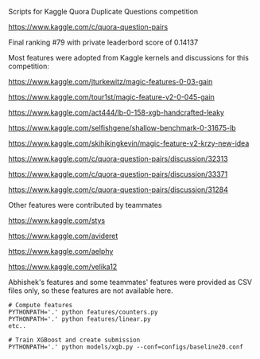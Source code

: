 Scripts for Kaggle Quora Duplicate Questions competition

https://www.kaggle.com/c/quora-question-pairs

Final ranking #79 with private leaderbord score of 0.14137

Most features were adopted from Kaggle kernels and discussions for this competition: 

https://www.kaggle.com/jturkewitz/magic-features-0-03-gain

https://www.kaggle.com/tour1st/magic-feature-v2-0-045-gain

https://www.kaggle.com/act444/lb-0-158-xgb-handcrafted-leaky

https://www.kaggle.com/selfishgene/shallow-benchmark-0-31675-lb

https://www.kaggle.com/skihikingkevin/magic-feature-v2-krzy-new-idea

https://www.kaggle.com/c/quora-question-pairs/discussion/32313

https://www.kaggle.com/c/quora-question-pairs/discussion/33371

https://www.kaggle.com/c/quora-question-pairs/discussion/31284

Other features were contributed by teammates

https://www.kaggle.com/stys

https://www.kaggle.com/avideret

https://www.kaggle.com/aelphy

https://www.kaggle.com/velika12

Abhishek's features and some teammates' features were provided as CSV files only,
so these features are not available here.


```
# Compute features
PYTHONPATH='.' python features/counters.py
PYTHONPATH='.' python features/linear.py
etc..

# Train XGBoost and create submission
PYTHONPATH='.' python models/xgb.py --conf=configs/baseline20.conf

```

